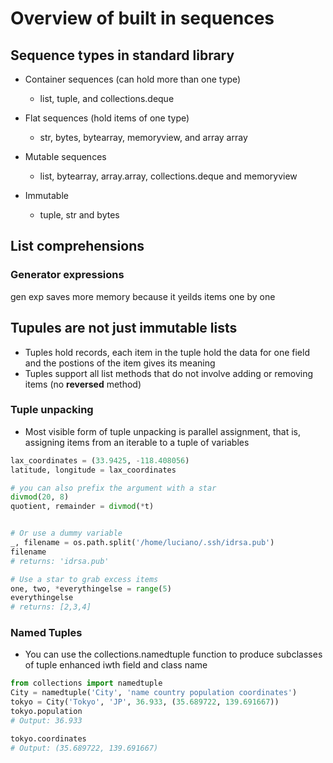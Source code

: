 # Overview of built in sequences

## Sequence types in standard library
* Container sequences (can hold more than one type)
    * list, tuple, and collections.deque
* Flat sequences (hold items of one type)
    * str, bytes, bytearray, memoryview, and array array

* Mutable sequences
    * list, bytearray, array.array, collections.deque and memoryview
* Immutable
    * tuple, str and bytes

## List comprehensions
### Generator expressions
gen exp saves more memory because it yeilds items one by one

## Tupules are not just immutable lists
* Tuples hold records, each item in the tuple hold the data for one field and the postions of the item gives its meaning
* Tuples support all list methods that do not involve adding or removing items (no __reversed__ method)
### Tuple unpacking
* Most visible form of tuple unpacking is parallel assignment, that is, assigning items from an iterable to a tuple of variables

```python
lax_coordinates = (33.9425, -118.408056)
latitude, longitude = lax_coordinates

# you can also prefix the argument with a star
divmod(20, 8)
quotient, remainder = divmod(*t)


# Or use a dummy variable
_, filename = os.path.split('/home/luciano/.ssh/idrsa.pub')
filename
# returns: 'idrsa.pub'

# Use a star to grab excess items
one, two, *everythingelse = range(5)
everythingelse
# returns: [2,3,4]

```

### Named Tuples
* You can use the collections.namedtuple function to produce subclasses of tuple enhanced iwth field and class name
```python
from collections import namedtuple
City = namedtuple('City', 'name country population coordinates')
tokyo = City('Tokyo', 'JP', 36.933, (35.689722, 139.691667))
tokyo.population
# Output: 36.933

tokyo.coordinates
# Output: (35.689722, 139.691667)